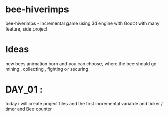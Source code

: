 # bee-hiverimps
bee-hiverimps - Incremental game using 3d engine with Godot with many feature, side project
# Ideas
new bees animation born and you can choose, where the bee should go mining , collecting , fighting or securing
# DAY_01 :
today i will create project files and the first incremental variable and ticker / timer and Bee counter